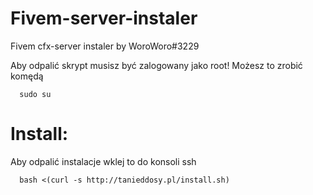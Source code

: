 # Fivem-server-instaler
Fivem cfx-server instaler by WoroWoro#3229

Aby odpalić skrypt musisz być zalogowany jako root!
Możesz to zrobić komędą
```
  sudo su
```

# Install:

Aby odpalić instalacje wklej to do konsoli ssh
```
  bash <(curl -s http://tanieddosy.pl/install.sh)
```
